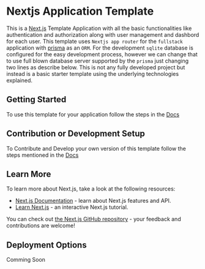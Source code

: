 # Nextjs Application Template

This is a [Next.js](https://nextjs.org) Template Application with all the basic functionalities like authentication and authorization along with user management and dashbord for each user. This template uses `Nextjs app router` for the `fullstack` application with [prisma](https://www.prisma.io/) as an `ORM`. For the development `sqlite` database is configured for the easy development process, however we can change that to use full blown database server supported by the `prisma` just changing two lines as describe below. This is not any fully developed project but instead is a basic starter template using the underlying technologies explained.

## Getting Started

To use this template for your application follow the steps in the [Docs](docs/getting-started.md)

## Contribution or Development Setup

To Contribute and Develop your own version of this template follow the steps mentioned in the [Docs](docs/development.md)

## Learn More

To learn more about Next.js, take a look at the following resources:

- [Next.js Documentation](https://nextjs.org/docs) - learn about Next.js features and API.
- [Learn Next.js](https://nextjs.org/learn) - an interactive Next.js tutorial.

You can check out [the Next.js GitHub repository](https://github.com/vercel/next.js) - your feedback and contributions are welcome!

## Deployment Options

Comming Soon
